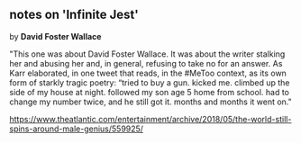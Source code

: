 ## notes on 'Infinite Jest'
by **David Foster Wallace**

"This one was about David Foster Wallace. It was about the writer stalking her and abusing her and, in general, refusing to take no for an answer. As Karr elaborated, in one tweet that reads, in the #MeToo context, as its own form of starkly tragic poetry: “tried to buy a gun. kicked me. climbed up the side of my house at night. followed my son age 5 home from school. had to change my number twice, and he still got it. months and months it went on."

https://www.theatlantic.com/entertainment/archive/2018/05/the-world-still-spins-around-male-genius/559925/
